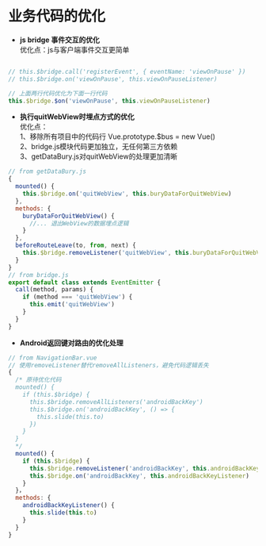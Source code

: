 # 业务代码的优化
- **js bridge 事件交互的优化**  
优化点：js与客户端事件交互更简单

```javascript

// this.$bridge.call('registerEvent', { eventName: 'viewOnPause' })
// this.$bridge.on('viewOnPause', this.viewOnPauseListener)

// 上面两行代码优化为下面一行代码
this.$bridge.$on('viewOnPause', this.viewOnPauseListener)

```

- **执行quitWebView时埋点方式的优化**  
优化点：  
1、移除所有项目中的代码行 Vue.prototype.$bus = new Vue()  
2、bridge.js模块代码更加独立，无任何第三方依赖  
3、getDataBury.js对quitWebView的处理更加清晰

```javascript
// from getDataBury.js
{
  mounted() {
    this.$bridge.on('quitWebView', this.buryDataForQuitWebView)
  },
  methods: {
    buryDataForQuitWebView() {
      //... 退出WebView的数据埋点逻辑
    }
  },
  beforeRouteLeave(to, from, next) {
    this.$bridge.removeListener('quitWebView', this.buryDataForQuitWebView)
  }
}
// from bridge.js
export default class extends EventEmitter {
  call(method, params) {
    if (method === 'quitWebView') {
      this.emit('quitWebView')
    }
  }
}
```

- **Android返回键对路由的优化处理**
```javascript
// from NavigationBar.vue
// 使用removeListener替代removeAllListeners，避免代码逻辑丢失
{
  /* 原待优化代码
  mounted() {
    if (this.$bridge) {
      this.$bridge.removeAllListeners('androidBackKey')
      this.$bridge.on('androidBackKey', () => {
        this.slide(this.to)
      })
    }
  }
  */
  mounted() {
    if (this.$bridge) {
      this.$bridge.removeListener('androidBackKey', this.androidBackKeyListener)
      this.$bridge.on('androidBackKey', this.androidBackKeyListener)
    }
  }，
  methods: {
    androidBackKeyListener() {
      this.slide(this.to)
    }
  }
}
```

